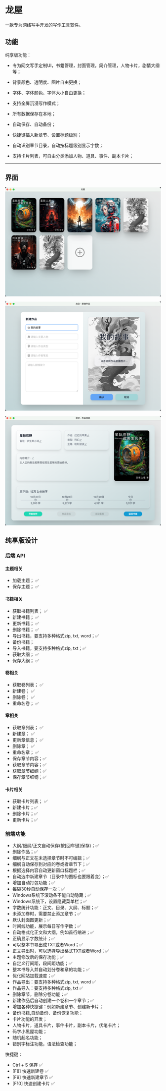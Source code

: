 # 龙屋

一款专为网络写手开发的写作工具软件。

## 功能

纯享版功能：

- 专为网文写手定制UI，书籍管理，封面管理，简介管理，人物卡片，剧情大纲等；

- 背景颜色、透明度、图片自由更换；

- 字体、字体颜色、字体大小自由更换；

- 支持全屏沉浸写作模式；

- 所有数据保存在本地；

- 自动保存、自动备份；

- 快捷键插入新章节、设置标题级别；

- 自动识别章节目录，自动按标题级别显示字数；

- 支持卡片列表，可自由分类添加人物、道具、事件、副本卡片；

---

## 界面

![Alt text](image.png)

![Alt text](image-2.png)

![Alt text](image-1.png)

## 纯享版设计

### 后端 API

#### 主题相关
- 加载主题； ✅
- 保存主题； ✅

#### 书籍相关
- 获取书籍列表； ✅
- 新建书籍；    ✅
- 更新书籍；    ✅
- 删除书籍；    ✅
- 导出书籍，要支持多种格式zip, txt, word；✅    
- 备份书籍；
- 导入书籍，要支持多种格式zip, txt；✅    
- 获取大纲；    ✅
- 保存大纲；    ✅

#### 卷相关
- 获取卷列表；  ✅
- 新建卷；     ✅
- 删除卷；     ✅
- 重命名卷；   ✅

#### 章相关
- 获取章列表； ✅
- 新建章；    ✅
- 更新章信息； ✅
- 删除章；    ✅
- 重命名章；  ✅
- 保存章节内容；✅
- 获取章节内容；✅
- 获取章节细纲；✅
- 保存章节细纲；✅
  
#### 卡片相关
- 获取卡片列表； ✅
- 新建卡片；✅
- 删除卡片；✅
- 更新卡片；✅

### 前端功能

- 大纲/细纲/正文自动保存(按[回车键]保存)；✅
- 删除作品；✅
- 细纲与正文在未选择章节时不可编辑；✅
- 细纲自动保存到对应的卷或者章节下；✅
- 根据选择内容自动更新窗口标题栏；✅
- 自动选中新建章节（目录中的图标也要跟着变）；✅
- 增加自动打包功能；✅
- 每隔30秒自动保存一次；✅
- Windows系统下滚动条不能自动隐藏；✅
- Windows系统下，设置隐藏菜单栏；✅
- 字数统计功能：正文、目录、大纲、标题；✅
- 未添加卷时，需要禁止添加章节；✅
- 默认封面图更新；✅
- 时间线功能，展示每日写作字数；✅
- 自动格式化正文和大纲，例如首行缩进；✅
- 正确显示字数统计；✅
- 可以整本书导出成TXT或者Word；✅
- 正文导出时，可以选择导出格式TXT或者Word；✅
- 主题修改后的保存功能；✅
- 自定义行间距，段间距功能；✅
- 整本书导入并自动划分卷和章的功能；✅
- 优化网站加载速度；✅
- 作品导出：要支持多种格式zip, txt, word ✅   
- 作品导入：要支持多种格式zip, txt ✅
- 删除章节，删除分卷功能；✅
- 新建作品后自动创建一个卷和一个章节；✅
- 增加各种快捷键：例如新建章节、创建新卡片；
- 备份书籍,自动备份、备份恢复功能；
- 卡片功能的开发；
- 人物卡片，道具卡片，事件卡片，副本卡片，伏笔卡片；
- 码字小黑屋功能；
- 随机起名功能；
- 错别字标注功能，语法检查功能；

快捷键：
- Ctrl + S 保存 ✅
- [F8] 快速新建卷 ✅
- [F9] 快速新建章节 ✅
- [F10] 快速创建卡片 ✅